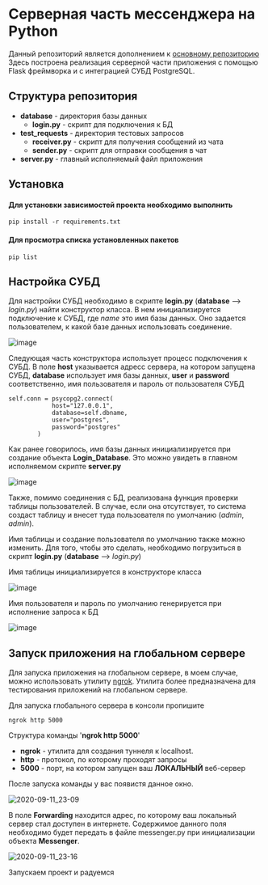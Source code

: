 # Серверная часть мессенджера на Python

Данный репозиторий является дополнением к [основному репозиторию](https://github.com/Sanek63/chat_messenger-client)
Здесь построена реализация серверной части приложения с помощью Flask фреймворка
и с интеграцией СУБД PostgreSQL.

## Структура репозитория
- **database** - директория базы данных
    - **login.py** - скрипт для подключения к БД
- **test_requests** - директория тестовых запросов
    - **receiver.py** - скрипт для получения сообщений из чата
    - **sender.py** - скрипт для отправки сообщения в чат
- **server.py** - главный исполняемый файл приложения
## Установка

#### Для установки зависимостей проекта необходимо выполнить

```
pip install -r requirements.txt
```

#### Для просмотра списка установленных пакетов

```
pip list
```

## Настройка СУБД

Для настройки СУБД необходимо в скрипте **login.py** (**database** --> *login.py*)
найти конструктор класса. В нем инициализируется подключение к СУБД, где *name* это
имя базы данных. Оно задается пользователем, к какой базе данных использовать соединение.

![image](https://user-images.githubusercontent.com/46131081/95023392-e1992e80-068d-11eb-8c5a-f6de8ee22b6f.png)

Следующая часть конструктора использует процесс подключения к СУБД.
В поле **host** указывается адресс сервера, на котором запущена СУБД,
**database** использует имя базы данных,
**user** и **password** соответственно, имя пользователя и пароль от пользователя СУБД

```
self.conn = psycopg2.connect(
            host="127.0.0.1",
            database=self.dbname,
            user="postgres",
            password="postgres"
        )
```

Как ранее говорилось, имя базы данных инициализируется 
при создание объекта **Login_Database**. Это можно увидеть
в главном исполняемом скрипте **server.py**

![image](https://user-images.githubusercontent.com/46131081/95023632-34271a80-068f-11eb-839d-bd5875011e46.png)

Также, помимо соединения с БД, реализована функция проверки таблицы пользователей.
В случае, если она отсутствует, то система создаст таблицу и внесет туда
пользователя по умолчанию (*admin*, *admin*).

Имя таблицы и создание пользователя по умолчанию также можно изменить.
Для того, чтобы это сделать, необходимо погрузиться в скрипт 
**login.py** (**database** --> *login.py*)

Имя таблицы инициализируется в конструкторе класса

![image](https://user-images.githubusercontent.com/46131081/95023771-ea8aff80-068f-11eb-9c6a-413bd8ce36c9.png)

Имя пользователя и пароль  по умолчанию генерируется при исполнение запроса к БД

![image](https://user-images.githubusercontent.com/46131081/95023814-28882380-0690-11eb-9a8e-0db35577ea8c.png)


## Запуск приложения на глобальном сервере

Для запуска приложения на глобальном сервере, в моем случае,
можно использовать утилиту [ngrok](https://ngrok.com). Утилита
более предназначена для тестирования приложений на глобальном сервере.

Для запуска глобального сервера в консоли пропишите
```
ngrok http 5000
```
Структура команды '**ngrok http 5000**'
- **ngrok** - утилита для создания туннеля к localhost.
- **http** - протокол, по которому проходят запросы
- **5000** - порт, на котором запущен ваш **ЛОКАЛЬНЫЙ** веб-сервер

После запуска команды у вас появистя данное окно.

![2020-09-11_23-09](https://user-images.githubusercontent.com/46131081/92963675-e817fa00-f483-11ea-9698-a30a730fa542.png)

В поле **Forwarding** находится адрес, по которому ваш локальный сервер
стал доступен в интернете. Содержимое данного поля необходимо будет
передать в файле messenger.py при инициализации объекта **Messenger**.

![2020-09-11_23-16](https://user-images.githubusercontent.com/46131081/92964276-e3077a80-f484-11ea-97a9-e6d704e5f9ec.png)

Запускаем проект и радуемся